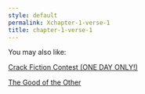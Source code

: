 ```yaml
---
style: default
permalink: Xchapter-1-verse-1
title: chapter-1-verse-1
---
```

You may also like:

[Crack Fiction Contest (ONE DAY ONLY!)](http://scp-wiki.net/an-incredibly-important-announcement)

[The Good of the Other](http://scp-wiki.net/the-good-of-the-other)
